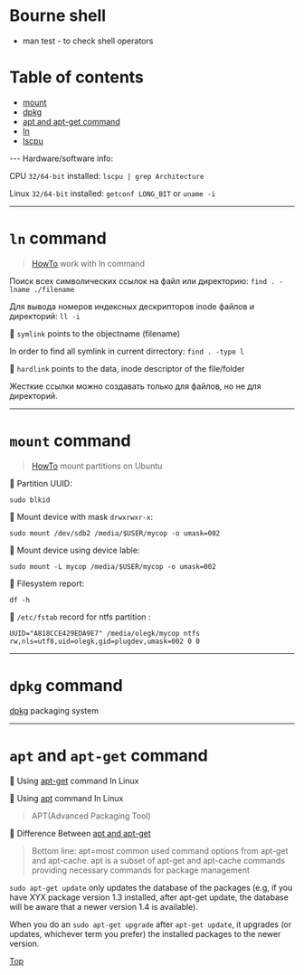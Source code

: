 # Bourne shell

- man test - to check shell operators

# Table of contents

- [mount](#mount-command)
- [dpkg](#dpkg-command)
- [apt and apt-get command](#apt-and-apt-get-command)
- [ln](#ln-command)
- [lscpu](#lscpu-command)

--- Hardware/software info:

CPU `32/64-bit` installed:
`lscpu | grep Architecture`

Linux `32/64-bit` installed:
`getconf LONG_BIT` or `uname -i`

---

# `ln` command

> [HowTo](https://www.ibm.com/developerworks/ru/library/l-lpic1-v3-104-6/index.html) work with ln command

Поиск всех символических ссылок на файл или директорию: `find . -lname ./filename`

Для вывода номеров индексных дескрипторов inode файлов и директорий: `ll -i` 

:penguin: `symlink` points to the objectname (filename)

In order to find all symlink in current dirrectory: `find . -type l`

:penguin: `hardlink` points to the data, inode descriptor of the file/folder

Жесткие ссылки можно создавать только для файлов, но не для директорий. 

---

# `mount` command

> [HowTo](https://help.ubuntu.ru/wiki/%D0%BC%D0%BE%D0%BD%D1%82%D0%B8%D1%80%D0%BE%D0%B2%D0%B0%D0%BD%D0%B8%D0%B5_%D1%80%D0%B0%D0%B7%D0%B4%D0%B5%D0%BB%D0%BE%D0%B2) mount partitions on Ubuntu

:penguin: Partition UUID:

`sudo blkid`

:penguin: Mount device with mask `drwxrwxr-x`:

`sudo mount /dev/sdb2 /media/$USER/mycop -o umask=002`

:penguin: Mount device using device lable:

`sudo mount -L mycop /media/$USER/mycop -o umask=002`

:penguin: Filesystem report:

`df -h`

:penguin: `/etc/fstab` record for ntfs partition :

`UUID="A818CCE429EDA9E7" /media/olegk/mycop ntfs rw,nls=utf8,uid=olegk,gid=plugdev,umask=002 0 0`

---

# `dpkg` command

[dpkg](https://wiki.debian.org/DebianPackageManagement) packaging system

---

# `apt` and `apt-get` command

:penguin: Using [apt-get](https://itsfoss.com/apt-get-linux-guide/) command In Linux

:penguin: Using [apt](https://itsfoss.com/apt-command-guide/) command In Linux
> APT(Advanced Packaging Tool)

:penguin: Difference Between [apt and apt-get](https://itsfoss.com/apt-vs-apt-get-difference/)
> Bottom line: apt=most common used command options from apt-get and apt-cache.
> apt is a subset of apt-get and apt-cache commands providing necessary commands for package management

`sudo apt-get update` only updates the database of the packages (e.g, if you have XYX package version 1.3 installed, after apt-get update, the database will be aware that a newer version 1.4 is available).

When you do an `sudo apt-get upgrade` after `apt-get update`, it upgrades (or updates, whichever term you prefer) the installed packages to the newer version.

[Top](#table-of-contents)
